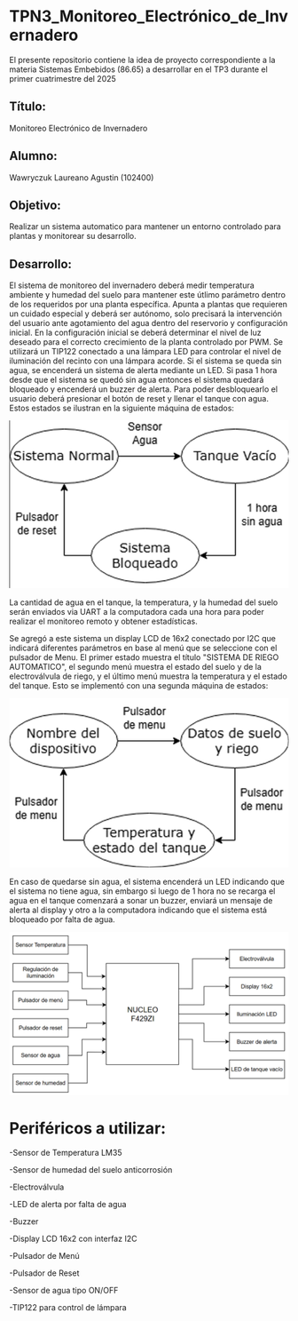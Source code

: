# TPN3_Monitoreo_Electrónico_de_Invernadero
El presente repositorio contiene la idea de proyecto correspondiente a la materia Sistemas Embebidos (86.65) a desarrollar en el TP3 durante el primer cuatrimestre del 2025

## Título:
Monitoreo Electrónico de Invernadero

## Alumno:
Wawryczuk Laureano Agustin (102400)

## Objetivo: 
Realizar un sistema automatico para mantener un entorno controlado para plantas y monitorear su desarrollo.

## Desarrollo:
El sistema de monitoreo del invernadero deberá medir temperatura ambiente y humedad del suelo para mantener este útlimo parámetro dentro de los requeridos por una planta específica. 
Apunta a plantas que requieren un cuidado especial y deberá ser autónomo, solo precisará la intervención del usuario ante agotamiento del agua dentro del reservorio y configuración inicial.
En la configuración inicial se deberá determinar el nivel de luz deseado para el correcto crecimiento de la planta controlado por PWM. Se utilizará un TIP122 conectado a una lámpara LED para controlar el nivel de iluminación del recinto con una lámpara acorde.
Si el sistema se queda sin agua, se encenderá un sistema de alerta mediante un LED. Si pasa 1 hora desde que el sistema se quedó sin agua entonces el sistema quedará bloqueado y encenderá un buzzer de alerta. Para poder desbloquearlo el usuario deberá presionar el botón de reset y llenar el tanque con agua. Estos estados se ilustran en la siguiente máquina de estados:

![Máquina de estados del sistema](FSM_TP3_STATE.png)


La cantidad de agua en el tanque, la temperatura, y la humedad del suelo serán enviados via UART a la computadora cada una hora para poder realizar el monitoreo remoto y obtener estadísticas.

Se agregó a este sistema un display LCD de 16x2 conectado por I2C que indicará diferentes parámetros en base al menú que se seleccione con el pulsador de Menu. El primer estado muestra el título "SISTEMA DE RIEGO AUTOMATICO", el segundo menú muestra el estado del suelo y de la electroválvula de riego, y el último menú muestra la temperatura y el estado del tanque. Esto se implementó con una segunda máquina de estados:

![Máquina de estados del display](FSM_TP3_MENU.png)

En caso de quedarse sin agua, el sistema encenderá un LED indicando que el sistema no tiene agua, sin embargo si luego de 1 hora no se recarga el agua en el tanque comenzará a sonar un buzzer, enviará un mensaje de alerta al display y otro a la computadora indicando que el sistema está bloqueado por falta de agua.

![Diagrama en bloques del sistema](BLOQUES_TP3.png)

# Periféricos a utilizar:

-Sensor de Temperatura LM35

-Sensor de humedad del suelo anticorrosión 

-Electroválvula

-LED de alerta por falta de agua

-Buzzer

-Display LCD 16x2 con interfaz I2C

-Pulsador de Menú

-Pulsador de Reset

-Sensor de agua tipo ON/OFF

-TIP122 para control de lámpara
